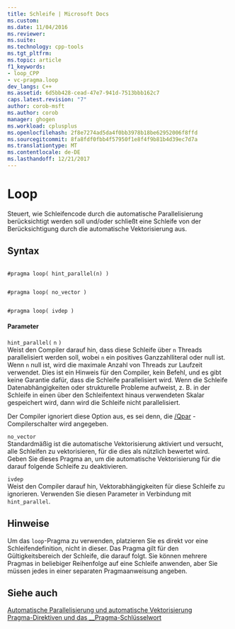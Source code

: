 ```yaml
---
title: Schleife | Microsoft Docs
ms.custom: 
ms.date: 11/04/2016
ms.reviewer: 
ms.suite: 
ms.technology: cpp-tools
ms.tgt_pltfrm: 
ms.topic: article
f1_keywords:
- loop_CPP
- vc-pragma.loop
dev_langs: C++
ms.assetid: 6d5bb428-cead-47e7-941d-7513bbb162c7
caps.latest.revision: "7"
author: corob-msft
ms.author: corob
manager: ghogen
ms.workload: cplusplus
ms.openlocfilehash: 2f8e7274ad5da4f0bb3978b18be62952006f8ffd
ms.sourcegitcommit: 8fa8fdf0fbb4f57950f1e8f4f9b81b4d39ec7d7a
ms.translationtype: MT
ms.contentlocale: de-DE
ms.lasthandoff: 12/21/2017
---
```

# <a name="loop"></a>Loop
Steuert, wie Schleifencode durch die automatische Parallelisierung berücksichtigt werden soll und/oder schließt eine Schleife von der Berücksichtigung durch die automatische Vektorisierung aus.  
  
## <a name="syntax"></a>Syntax  
  
```  
  
#pragma loop( hint_parallel(n) )  
```  
  
```  
  
#pragma loop( no_vector )  
```  
  
```  
  
#pragma loop( ivdep )  
```  
  
#### <a name="parameters"></a>Parameter  
 `hint_parallel(` `n` `)`  
 Weist den Compiler darauf hin, dass diese Schleife über `n` Threads parallelisiert werden soll, wobei `n` ein positives Ganzzahlliteral oder null ist. Wenn `n` null ist, wird die maximale Anzahl von Threads zur Laufzeit verwendet. Dies ist ein Hinweis für den Compiler, kein Befehl, und es gibt keine Garantie dafür, dass die Schleife parallelisiert wird. Wenn die Schleife Datenabhängigkeiten oder strukturelle Probleme aufweist, z. B. in der Schleife in einen über den Schleifentext hinaus verwendeten Skalar gespeichert wird, dann wird die Schleife nicht parallelisiert.  
  
 Der Compiler ignoriert diese Option aus, es sei denn, die [/Qpar](../build/reference/qpar-auto-parallelizer.md) -Compilerschalter wird angegeben.  
  
 `no_vector`  
 Standardmäßig ist die automatische Vektorisierung aktiviert und versucht, alle Schleifen zu vektorisieren, für die dies als nützlich bewertet wird. Geben Sie dieses Pragma an, um die automatische Vektorisierung für die darauf folgende Schleife zu deaktivieren.  
  
 `ivdep`  
 Weist den Compiler darauf hin, Vektorabhängigkeiten für diese Schleife zu ignorieren. Verwenden Sie diesen Parameter in Verbindung mit `hint_parallel`.  
  
## <a name="remarks"></a>Hinweise  
 Um das `loop`-Pragma zu verwenden, platzieren Sie es direkt vor eine Schleifendefinition, nicht in dieser. Das Pragma gilt für den Gültigkeitsbereich der Schleife, die darauf folgt. Sie können mehrere Pragmas in beliebiger Reihenfolge auf eine Schleife anwenden, aber Sie müssen jedes in einer separaten Pragmaanweisung angeben.  
  
## <a name="see-also"></a>Siehe auch  
 [Automatische Parallelisierung und automatische Vektorisierung](../parallel/auto-parallelization-and-auto-vectorization.md)   
 [Pragma-Direktiven und das __Pragma-Schlüsselwort](../preprocessor/pragma-directives-and-the-pragma-keyword.md)